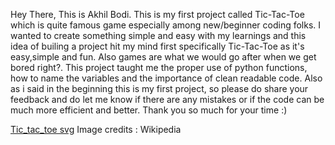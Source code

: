 Hey There, This is Akhil Bodi. This is my first project called Tic-Tac-Toe which is quite famous game especially among new/beginner coding folks.
I wanted to create something simple and easy with my learnings and this idea of builing a project hit my mind first specifically Tic-Tac-Toe as it's easy,simple and fun.
Also games are what we would go after when we get bored right?.
This project taught me the proper use of python functions, how to name the variables and the importance of clean readable code.
Also as i said in the beginning this is my first project, so please do share your feedback and do let me know if there are any mistakes or if the code can be much more efficient and better.
Thank you so much for your time :)


[Tic_tac_toe svg](https://github.com/AkhilBodi/My_Projects/assets/54629845/a5a0bf6e-fc03-4ed5-a9d0-44ef740fa84a)
Image credits : Wikipedia
